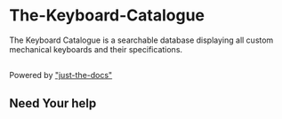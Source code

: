 # The-Keyboard-Catalogue

The Keyboard Catalogue is a searchable database displaying all custom mechanical
keyboards and their specifications.

##

Powered by ["just-the-docs"](https://pmarsceill.github.io/just-the-docs/)

## Need Your help

